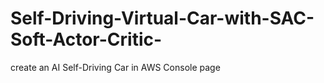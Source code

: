 # Self-Driving-Virtual-Car-with-SAC-Soft-Actor-Critic-
create an AI Self-Driving Car in AWS Console page
